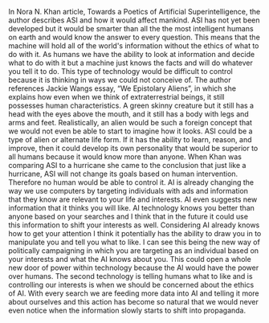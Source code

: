 In Nora N. Khan article, Towards a Poetics of Artificial Superintelligence, the author describes ASI and how it would affect mankind. ASI has not yet been developed but it would be smarter than all the the most intelligent humans on earth and would know the answer to every question. This means that the machine will hold all of the world's information without the ethics of what to do with it. As humans we have the ability to look at information and decide what to do with it but a machine just knows the facts and will do whatever you tell it to do. This type of technology would be difficult to control because it is thinking in ways we could not conceive of. The author references Jackie Wangs essay, “We Epistolary Aliens”, in which she explains how even when we think of extraterrestrial beings, it still possesses human characteristics. A green skinny creature but it still has a head with the eyes above the mouth, and it still has a body with legs and arms and feet. Realistically, an alien would be such a foreign concept that we would not even be able to start to imagine how it looks. ASI could be a type of alien or alternate life form. If it has the ability to learn, reason, and improve, then it could develop its own personality that would be superior to all humans because it would know more than anyone. When Khan was comparing ASI to a hurricane she came to the conclusion that just like a hurricane, ASI will not change its goals based on human intervention. Therefore no human would be able to control it. AI is already changing the way we use computers by targeting individuals with ads and information that they know are relevant to your life and interests. AI even suggests new information that it thinks you will like. AI technology knows you better than anyone based on your searches and I think that in the future it could use this information to shift your interests as well. Considering AI already knows how to get your attention I think it potentially has the ability to draw you in to manipulate you and tell you what to like. I can see this being the new way of politically campaigning in which you are targeting as an individual based on your interests and what the AI knows about you. This could open a whole new door of power within technology because the AI would have the power over humans. The second technology is telling humans what to like and is controlling our interests is when we should be concerned about the ethics of AI. With every search we are feeding more data into AI and telling it more about ourselves and this action has become so natural that we would never even notice when the information slowly starts to shift into propaganda. 
